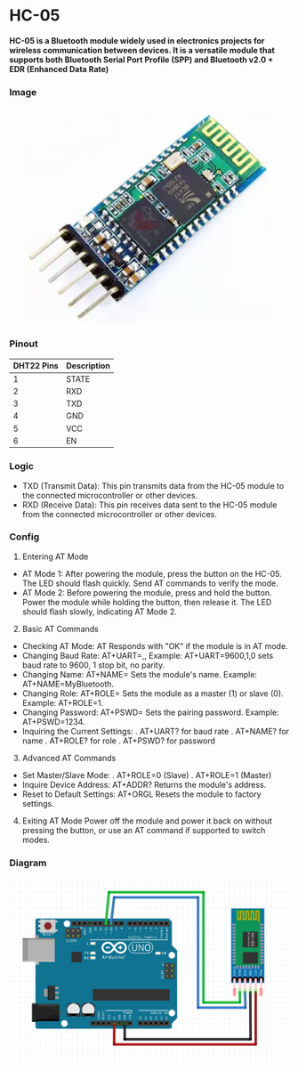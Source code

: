 # HC-05

#### HC-05 is a Bluetooth module widely used in electronics projects for wireless communication between devices. It is a versatile module that supports both Bluetooth Serial Port Profile (SPP) and Bluetooth v2.0 + EDR (Enhanced Data Rate)

### Image
<img src="https://github.com/GDS2005/arduino/blob/main/hc-05/module.jpg" alt="hc-05 Module" width="600"/>

### Pinout
| DHT22 Pins | Description |
| --- | --- |
| 1 | STATE |
| 2 | RXD |
| 3 | TXD |
| 4 | GND |
| 5 | VCC |
| 6 | EN |

### Logic

- TXD (Transmit Data): This pin transmits data from the HC-05 module to the connected microcontroller or other devices.
- RXD (Receive Data): This pin receives data sent to the HC-05 module from the connected microcontroller or other devices.

### Config

1. Entering AT Mode
- AT Mode 1: After powering the module, press the button on the HC-05. The LED should flash quickly. Send AT commands to verify the mode.
- AT Mode 2: Before powering the module, press and hold the button. Power the module while holding the button, then release it. The LED should flash slowly, indicating AT Mode 2.
2. Basic AT Commands
 - Checking AT Mode: AT
Responds with "OK" if the module is in AT mode.
 - Changing Baud Rate: AT+UART=<baud rate>,<stop bits>,<parity>
Example: AT+UART=9600,1,0 sets baud rate to 9600, 1 stop bit, no parity.
- Changing Name: AT+NAME=<name>
Sets the module's name. Example: AT+NAME=MyBluetooth.
- Changing Role: AT+ROLE=<role>
Sets the module as a master (1) or slave (0). Example: AT+ROLE=1.
- Changing Password: AT+PSWD=<password>
Sets the pairing password. Example: AT+PSWD=1234.
- Inquiring the Current Settings:
. AT+UART? for baud rate
. AT+NAME? for name
. AT+ROLE? for role
. AT+PSWD? for password
3. Advanced AT Commands
- Set Master/Slave Mode:
. AT+ROLE=0 (Slave)
. AT+ROLE=1 (Master)
- Inquire Device Address: AT+ADDR?
Returns the module's address.
- Reset to Default Settings: AT+ORGL
Resets the module to factory settings.
4. Exiting AT Mode
Power off the module and power it back on without pressing the button, or use an AT command if supported to switch modes.

### Diagram
<img src="https://github.com/GDS2005/arduino/blob/main/hc-05/circuit.jpg" alt="hc-05 Diagram" width="600"/>